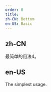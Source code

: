 ```yaml
---
order: 0
title:
zh-CN: Bottom
en-US: Basic
---
```


## zh-CN

最简单的用法4。

## en-US

The simplest usage.

